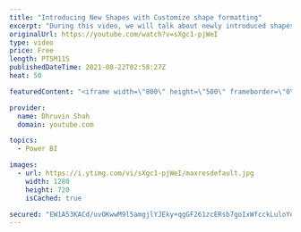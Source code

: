 ```yaml
---
title: "Introducing New Shapes with Customize shape formatting"
excerpt: "During this video, we will talk about newly introduced shapes in Power BI. Introducing New Shapes in Power BI with Conditional formatting. Now, we can apply shape formatting in a dynamic manner in Power BI. To apply, shape formatting, we need to apply conditional formatting like other Power BI visuals."
originalUrl: https://youtube.com/watch?v=sXgc1-pjWeI
type: video
price: Free
length: PT5M11S
publishedDateTime: 2021-08-22T02:58:27Z
heat: 50

featuredContent: "<iframe width=\"800\" height=\"500\" frameborder=\"0\" src=\"https://www.youtube.com/embed/sXgc1-pjWeI\" allow=\"accelerometer; autoplay; encrypted-media; gyroscope; picture-in-picture\" allowfullscreen></iframe>"

provider:
  name: Dhruvin Shah
  domain: youtube.com

topics:
  - Power BI

images:
  - url: https://i.ytimg.com/vi/sXgc1-pjWeI/maxresdefault.jpg
    width: 1280
    height: 720
    isCached: true

secured: "EW1A53KACd/uvOKwwM9l5amgjlYJEky+qgGF261zcERsb7goIxWfcckLuloYemLTQ6C0vKXXanyTVwtBYpsgb6cvZMiWqCdpOY+MrOJtsGMEt4WKMtzclh6H/VrRW84aFb1xSB4BQ5MV/03BWkz1O/40iW2pzYRgKI2lpT20cPXJYPlwIIahmWzoi14xXn1SE4LATxBWCQlMEdRchl7qqouZupq+TPXIDFPU2uLxKcAmr7IsoEtlaDoKN5yhT5+djNLtgyGuHOEquD/Yv5VqgLokvS/hye3EKIdUyh3wxtSUmA0bnlrdTfw2vgrxsWBNzpe8Vq4m6J91lUDQBAI9ZV1fjPiiyzB0M1MCeOM4UYpN3YQZRulhTztbRlKlaNkEod5R5bSAH2OumcUcU+nObNI9O7Q+yiIQeweMJgedRgA=;rJuLZ/5PT/Y0A8IMBOrm4Q=="
---
```


